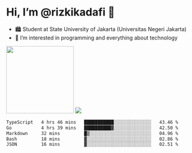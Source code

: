 # Hi, I’m @rizkikadafi 👋
- 🏙 Student at State University of Jakarta (Universitas Negeri Jakarta)
- 👀 I’m interested in programming and everything about technology
<img height="180em" src="https://github-readme-stats.vercel.app/api?username=rizkikadafi&show_icons=true&hide_border=true&&count_private=true&include_all_commits=true" />
<img src="https://github-readme-stats.vercel.app/api/top-langs/?username=rizkikadafi&show_icons=true&hide_border=true&&count_private=true&include_all_commits=true" />

<!--START_SECTION:waka-->

```txt
TypeScript   4 hrs 46 mins   ███████████░░░░░░░░░░░░░░   43.46 %
Go           4 hrs 39 mins   ██████████▓░░░░░░░░░░░░░░   42.50 %
Markdown     32 mins         █▒░░░░░░░░░░░░░░░░░░░░░░░   04.96 %
Bash         18 mins         ▓░░░░░░░░░░░░░░░░░░░░░░░░   02.86 %
JSON         16 mins         ▓░░░░░░░░░░░░░░░░░░░░░░░░   02.51 %
```

<!--END_SECTION:waka-->

<!---
rizkikadafi/rizkikadafi is a ✨ special ✨ repository because its `README.md` (this file) appears on your GitHub profile.
You can click the Preview link to take a look at your changes.
--->
